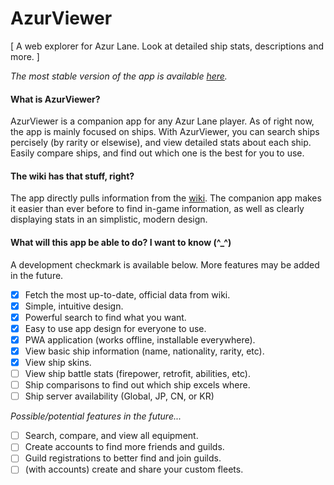 # AzurViewer

[ A web explorer for Azur Lane. Look at detailed ship stats, descriptions and more. ]

*The most stable version of the app is available [here](https://www.czheng.me/projects/AzurViewer/index.html).*

#### What is AzurViewer?
AzurViewer is a companion app for any Azur Lane player. As of right now, the app is mainly focused on ships. With AzurViewer, you can search ships percisely (by rarity or elsewise), and view detailed stats about each ship. Easily compare ships, and find out which one is the best for you to use.

#### The wiki has that stuff, right?
The app directly pulls information from the [wiki](https://azurlane.koumakan.jp/Azur_Lane_Wiki).  The companion app makes it easier than ever before to find in-game information, as well as clearly displaying stats in an simplistic, modern design.

#### What will this app be able to do? I want to know (^_^)
A development checkmark is available below. More features may be added in the future.
- [x] Fetch the most up-to-date, official data from wiki.
- [x] Simple, intuitive design.
- [x] Powerful search to find what you want.
- [x] Easy to use app design for everyone to use.
- [x] PWA application (works offline, installable everywhere).
- [x] View basic ship information (name, nationality, rarity, etc).
- [x] View ship skins.
- [ ] View ship battle stats (firepower, retrofit, abilities, etc).
- [ ] Ship comparisons to find out which ship excels where.
- [ ] Ship server availability (Global, JP, CN, or KR)

*Possible/potential features in the future...*
- [ ] Search, compare, and view all equipment.
- [ ] Create accounts to find more friends and guilds.
- [ ] Guild registrations to better find and join guilds.
- [ ] (with accounts) create and share your custom fleets.
